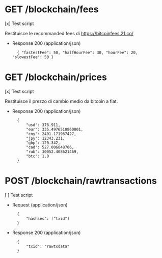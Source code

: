 # GET /blockchain/fees
[x] Test script

Restituisce le recommanded fees di https://bitcoinfees.21.co/

+ Response 200 (application/json)

		{ "fastestFee": 50, "halfHourFee": 30, "hourFee": 20, "slowestFee": 50 }


# GET /blockchain/prices
[x] Test script

Restituisce il prezzo di cambio medio da bitcoin a fiat.

+ Response 200 (application/json)

		{
		    "usd": 378.911,
		    "eur": 335.4976510860001,
		    "cny": 2491.171967427,
			"jpy": 12343.231,
			"gbp": 120.342,
		    "cad": 527.006848706,
		    "rub": 30052.408621469,
		    "btc": 1.0
		}


# POST /blockchain/rawtransactions
[ ] Test script

+ Request (application/json)

		{
			"hashses": ["txid"]
		}

+ Response 200 (application/json)

		{
			"txid": "rawtxdata"
		}